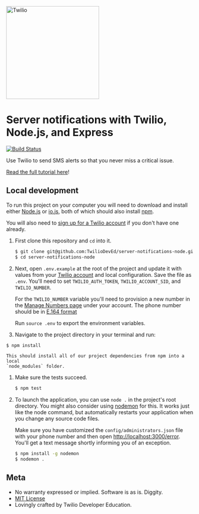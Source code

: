 <a href="https://www.twilio.com">
  <img src="https://static0.twilio.com/marketing/bundles/marketing/img/logos/wordmark-red.svg" alt="Twilio" width="250" />
</a>

# Server notifications with Twilio, Node.js, and Express

[![Build Status](https://travis-ci.org/TwilioDevEd/call-tracking-node.svg?branch=master)](https://travis-ci.org/TwilioDevEd/server-notifications-node)

Use Twilio to send SMS alerts so that you never miss a critical issue.

[Read the full tutorial here](https://www.twilio.com/docs/tutorials/walkthrough/server-notifications/node/express)!

## Local development

To run this project on your computer you will
 need to download and install either [Node.js](http://nodejs.org/)
or [io.js](https://iojs.org/en/index.html), both of which should also install
[npm](https://www.npmjs.com/).

You will also need to [sign up for a Twilio account](https://www.twilio.com/try-twilio)
if you don't have one already.

1. First clone this repository and `cd` into it.

   ```bash
   $ git clone git@github.com:TwilioDevEd/server-notifications-node.git
   $ cd server-notifications-node
   ```

1. Next, open `.env.example` at the root of the project and update it with
   values from your
   [Twilio account](https://www.twilio.com/console)
   and local configuration. Save the file as `.env`.  You'll need to set
   `TWILIO_AUTH_TOKEN`, `TWILIO_ACCOUNT_SID`, and `TWILIO_NUMBER`.

   For the `TWILIO_NUMBER` variable you'll need to provision a new number
   in the
   [Manage Numbers page](https://www.twilio.com/user/account/phone-numbers/incoming)
   under your account. The phone number should be in
   [E.164 format](https://support.twilio.com/hc/en-us/articles/223183008-Formatting-International-Phone-Numbers)

    Run `source .env` to export the environment variables.

1. Navigate to the project directory in your terminal and run:

  ```bash
  $ npm install
  ```

    This should install all of our project dependencies from npm into a local
    `node_modules` folder.

1. Make sure the tests succeed.

   ```bash
   $ npm test
   ```

1.  To launch the application, you can use `node .` in the project's root directory.
    You might also consider using [nodemon](https://github.com/remy/nodemon) for
    this. It works just like the node command, but automatically restarts your
    application when you change any source code files.

    Make sure you have customized the `config/administrators.json` file
    with your phone number and then open
    [http://localhost:3000/error](http://localhost:3000/error). You'll get a text message shortly
    informing you of an exception.

    ```bash
    $ npm install -g nodemon
    $ nodemon .
    ```


## Meta

* No warranty expressed or implied. Software is as is. Diggity.
* [MIT License](http://www.opensource.org/licenses/mit-license.html)
* Lovingly crafted by Twilio Developer Education.
